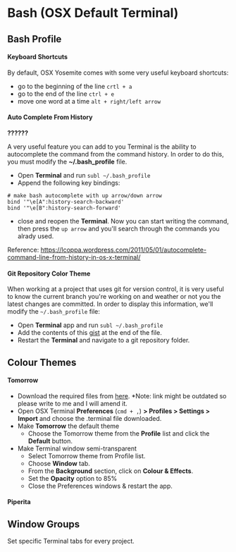 # Bash (OSX Default Terminal)

## Bash Profile

#### Keyboard Shortcuts

By default, OSX Yosemite comes with some very useful keyboard shortcuts:
* go to the beginning of the line `crtl + a`
* go to the end of the line `ctrl + e`
* move one word at a time `alt + right/left arrow`

#### Auto Complete From History
**??????**


A very useful feature you can add to you Terminal is the ability to autocomplete the command from the command history. In order to do this, you must modify the **~/.bash_profile** file. 

* Open **Terminal** and run `subl ~/.bash_profile`
* Append the following key bindings:
```
# make bash autocomplete with up arrow/down arrow
bind '"\e[A":history-search-backward'
bind '"\e[B":history-search-forward'
```
* close and reopen the **Terminal**. Now you can start writing the command, then press the `up arrow` and you'll search through the commands you alrady used.

Reference: https://lcoppa.wordpress.com/2011/05/01/autocomplete-command-line-from-history-in-os-x-terminal/

#### Git Repository Color Theme

When working at a project that uses git for version control, it is very useful to know the current branch you're working on and weather or not you the latest changes are committed.
In order to display this information, we'll modify the `~/.bash_profile` file:

* Open **Terminal** app and run `subl ~/.bash_profile`
* Add the contents of this [gist](https://gist.github.com/mihaiionescu/bc4127187f85fc25fac4) at the end of the file.
* Restart the **Terminal** and navigate to a git repository folder.

## Colour Themes
    
####  Tomorrow

* Download the required files from [here](https://github.com/chriskempson/tomorrow-theme/tree/master/OS%20X%20Terminal). *Note: link might be outdated so please write to me and I will amend it.
* Open OSX Terminal **Preferences** (`cmd + ,`) **> Profiles > Settings > Import** and choose the .terminal file downloaded.
* Make **Tomorrow** the default theme
    * Choose the Tomorrow theme from the **Profile** list and click the **Default** button.
* Make Terminal window semi-transparent
    * Select Tomorrow theme from Profile list.
    * Choose **Window** tab.
    * From the **Background** section, click on **Colour & Effects**.
    * Set the **Opacity** option to 85%
    * Close the Preferences windows & restart the app.

#### Piperita

## Window Groups

Set specific Terminal tabs for every project.